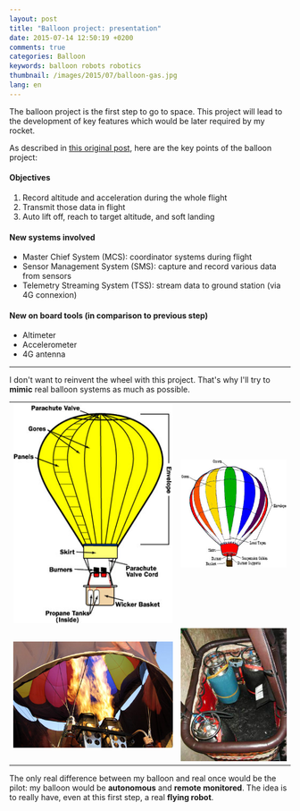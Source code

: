 ```yaml
---
layout: post
title: "Balloon project: presentation"
date: 2015-07-14 12:50:19 +0200
comments: true
categories: Balloon
keywords: balloon robots robotics
thumbnail: /images/2015/07/balloon-gas.jpg
lang: en
---
```


The balloon project is the first step to go to space. This project will lead to the development of key features which would be later required by my rocket.

<!--more-->

As described in [this original post](/blog/2015/07/09/one-year-rocket-project/), here are the key points of the balloon project:

#### Objectives
1. Record altitude and acceleration during the whole flight
2. Transmit those data in flight
3. Auto lift off, reach to target altitude, and soft landing

#### New systems involved
- Master Chief System (MCS): coordinator systems during flight
- Sensor Management System (SMS): capture and record various data from sensors
- Telemetry Streaming System (TSS): stream data to ground station (via 4G connexion)

#### New on board tools (in comparison to previous step)
- Altimeter
- Accelerometer
- 4G antenna

---

I don't want to reinvent the wheel with this project. That's why I'll try to **mimic** real balloon systems as much as possible.

| | |
| ----------------------- | ----------------------- |
| <img src="/images/2015/07/hot-air-balloon-diagram.jpg"> | <img src="/images/2015/07/balloon-techparts.JPG"> |
| <img src="/images/2015/07/balloon-gas.jpg"> | <img src="/images/2015/07/hot-air-balloon-3.jpg"> |

The only real difference between my balloon and real once would be the pilot: my balloon would be **autonomous** and **remote monitored**.
The idea is to really have, even at this first step, a real **flying robot**.